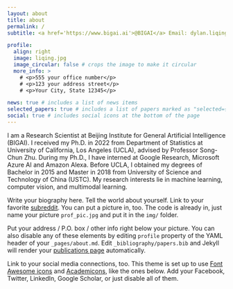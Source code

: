 ```yaml
---
layout: about
title: about
permalink: /
subtitle: <a href='https://www.bigai.ai'>@BIGAI</a> Email: dylan.liqing AT gmail.com

profile:
  align: right
  image: liqing.jpg
  image_circular: false # crops the image to make it circular
  more_info: >
    # <p>555 your office number</p>
    # <p>123 your address street</p>
    # <p>Your City, State 12345</p>

news: true # includes a list of news items
selected_papers: true # includes a list of papers marked as "selected={true}"
social: true # includes social icons at the bottom of the page
---
```


I am a Research Scientist at Beijing Institute for General Artificial Intelligence (BIGAI). I received my Ph.D. in 2022 from Department of Statistics at University of California, Los Angeles (UCLA), advised by Professor Song-Chun Zhu. During my Ph.D., I have interned at Google Research, Microsoft Azure AI and Amazon Alexa. Before UCLA, I obtained my degrees of Bachelor in 2015 and Master in 2018 from University of Science and Technology of China (USTC). My research interests lie in machine learning, computer vision, and multimodal learning.

Write your biography here. Tell the world about yourself. Link to your favorite [subreddit](http://reddit.com). You can put a picture in, too. The code is already in, just name your picture `prof_pic.jpg` and put it in the `img/` folder.

Put your address / P.O. box / other info right below your picture. You can also disable any of these elements by editing `profile` property of the YAML header of your `_pages/about.md`. Edit `_bibliography/papers.bib` and Jekyll will render your [publications page](/al-folio/publications/) automatically.

Link to your social media connections, too. This theme is set up to use [Font Awesome icons](https://fontawesome.com/) and [Academicons](https://jpswalsh.github.io/academicons/), like the ones below. Add your Facebook, Twitter, LinkedIn, Google Scholar, or just disable all of them.
